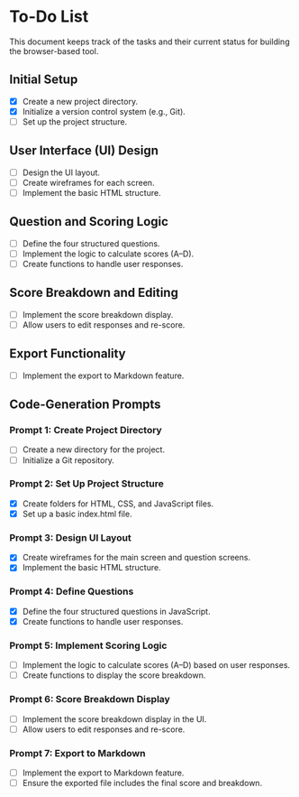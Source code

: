 # To-Do List

This document keeps track of the tasks and their current status for building the browser-based tool.

## Initial Setup
- [X] Create a new project directory.
- [X] Initialize a version control system (e.g., Git).
- [ ] Set up the project structure.

## User Interface (UI) Design
- [ ] Design the UI layout.
- [ ] Create wireframes for each screen.
- [ ] Implement the basic HTML structure.

## Question and Scoring Logic
- [ ] Define the four structured questions.
- [ ] Implement the logic to calculate scores (A–D).
- [ ] Create functions to handle user responses.

## Score Breakdown and Editing
- [ ] Implement the score breakdown display.
- [ ] Allow users to edit responses and re-score.

## Export Functionality
- [ ] Implement the export to Markdown feature.

## Code-Generation Prompts
### Prompt 1: Create Project Directory
- [ ] Create a new directory for the project.
- [ ] Initialize a Git repository.

### Prompt 2: Set Up Project Structure
- [X] Create folders for HTML, CSS, and JavaScript files.
- [X] Set up a basic index.html file.

### Prompt 3: Design UI Layout
- [X] Create wireframes for the main screen and question screens.
- [X] Implement the basic HTML structure.

### Prompt 4: Define Questions
- [X] Define the four structured questions in JavaScript.
- [X] Create functions to handle user responses.

### Prompt 5: Implement Scoring Logic
- [ ] Implement the logic to calculate scores (A–D) based on user responses.
- [ ] Create functions to display the score breakdown.

### Prompt 6: Score Breakdown Display
- [ ] Implement the score breakdown display in the UI.
- [ ] Allow users to edit responses and re-score.

### Prompt 7: Export to Markdown
- [ ] Implement the export to Markdown feature.
- [ ] Ensure the exported file includes the final score and breakdown.
